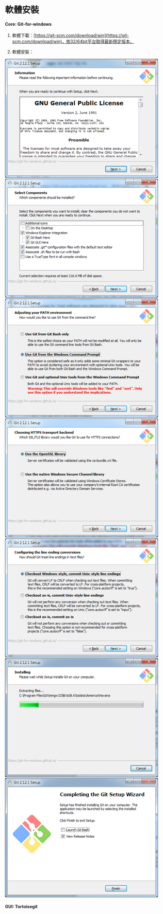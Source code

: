 # 軟體安裝

#### Core: Git-for-windows

1. 軟體下載：[https://git-scm.com/download/win](https://git-scm.com/download/win)，依32/64bit平台取得最新穩定版本。

2. 軟體安裝：

![](/assets/import.png)![](/assets/git-setup-02.png)![](/assets/git-setup-03import.png)![](/assets/git-setup-04.png)![](/assets/git-setup-05.png)![](/assets/git-setup-06.png)![](/assets/git-setup-07.png)

#### GUI: Tortoisegit



